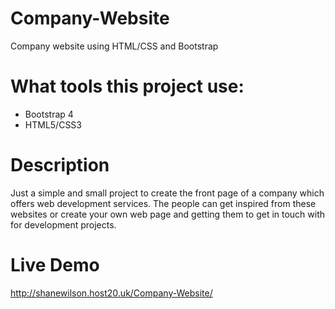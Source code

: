 # Company-Website
Company website using HTML/CSS and Bootstrap

# What tools this project use:
- Bootstrap 4
- HTML5/CSS3

# Description
Just a simple and small project to create the front page of a company which offers web development services. The people can get inspired from these websites or create your own web page and getting them to get in touch with for development projects. 

# Live Demo
http://shanewilson.host20.uk/Company-Website/